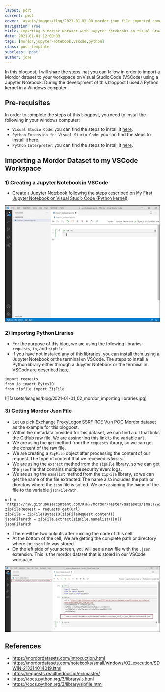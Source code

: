 ```yaml
---
layout: post
current: post
cover:  assets/images/blog/2021-01-01_00_mordor_json_file_imported_cover.jpg
navigation: True
title: Importing a Mordor Dataset with Jupyter Notebooks on Visual Studio Code (Python kernel)
date: 2021-01-01 12:00:00
tags: [mordor,jupyter-notebook,vscode,python]
class: post-template
subclass: 'post'
author: jose
---
```


In this blogpost, I will share the steps that you can follow in order to import a Mordor dataset to your workspace on Visual Studio Code (VSCode) using a Jupyter Notebook. During the development of this blogpost I used a Python kernel in a Windows computer.

## Pre-requisites
In order to complete the steps of this blogpost, you need to install the following in your windows computer:
* `Visual Studio Code`: you can find the steps to install it [here](https://blog.openthreatresearch.com/installing_vscode_windows).
* `Python Extension for Visual Studio Code`: you can find the steps to install it [here](https://blog.openthreatresearch.com/installing_python_extension_vscode).
* `Python Interpreter`: you can find the steps to install it [here](https://blog.openthreatresearch.com/installing_python_interpreter).

## Importing a Mordor Dataset to my VSCode Workspace
### 1) Creating a Jupyter Notebook in VSCode
* Create a Jupyter Notebook following the steps described on [My First Jupyter Notebook on Visual Studio Code (Python kernel)](https://blog.openthreatresearch.com/first_jupyter_notebook_vscode).

![](assets/images/blog/2021-01-01_01_mordor_new_notebook.jpg)

### 2) Importing Python Liraries
* For the purpose of this blog, we are using the following libraries: `requests`, `io`, and `zipfile`.
* If you have not installed any of this libraries, you can install them using a Jupyter Notebook or the terminal on VSCode. The steps to install a Python library either through a Jupyter Notebook or the terminal in VSCode are described [here](https://blog.openthreatresearch.com/installing_python_library_vscode).
```
import requests
from io import BytesIO
from zipfile import ZipFile
```

![](assets/images/blog/2021-01-01_02_mordor_importing libraries.jpg)

### 3) Getting Mordor Json File
* Let us pick [Exchange ProxyLogon SSRF RCE Vuln POC](https://mordordatasets.com/notebooks/small/windows/02_execution/SDWIN-210314014019.html) Mordor dataset as the example for this blogpost.
* Within the metadata provided for this dataset, we can find a url that links the GitHub raw file. We are assingning this link to the variable `url`.
* We are using the `get` method from the `requests` library, so we can get the content of the raw file.
* We are creating a `ZipFile` object after processing the content of our request. The type of content that we received is `Bytes`.
* We are using the `extract` method from the `zipFile` library, so we can get the `json` file that contains multiple security event logs.
* We are using the `namelist` method from the `zipFile` library, so we can get the name of the file extracted. The name also includes the path or directory where the `json` file is sotred. We are assigning the name of the file to the variable `jsonFilePath`.

```
url = 'https://raw.githubusercontent.com/OTRF/mordor/master/datasets/small/windows/persistence/host/proxylogon_ssrf_rce_poc.zip'
zipFileRequest = requests.get(url)
zipFile = ZipFile(BytesIO(zipFileRequest.content))
jsonFilePath = zipFile.extract(zipFile.namelist()[0])
jsonFilePath
```

* There will be two outputs after running the code of this cell.
* At the bottom of the cell, We are getting the complete path or directory where the `json` file was stored.
* On the left side of your screen, you will see a new file with the `.json` extension. This is the mordor dataset that is stored in our VSCode worspace.

![](assets/images/blog/2021-01-01_03_mordor_json_file_imported.jpg)

## References
* https://mordordatasets.com/introduction.html
* https://mordordatasets.com/notebooks/small/windows/02_execution/SDWIN-210314014019.html
* https://requests.readthedocs.io/en/master/
* https://docs.python.org/3/library/io.html
* https://docs.python.org/3/library/zipfile.html